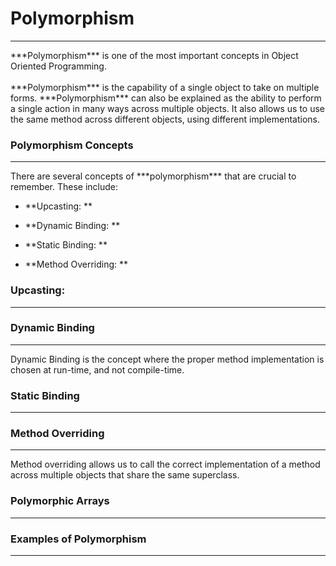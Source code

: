 # Polymorphism
<hr>
***Polymorphism*** is one of the most important concepts in Object Oriented Programming.
<br>
<br>
***Polymorphism*** is the capability of a single object to take on multiple forms. ***Polymorphism*** can also be explained as the ability to perform a single action in many ways across multiple objects. It also allows us to use the same method across different objects, using different implementations. 

### Polymorphism Concepts
<hr>
There are several concepts of ***polymorphism*** that are crucial to remember. These include:

- **Upcasting: **

- **Dynamic Binding: **

- **Static Binding: **

- **Method Overriding: **

### Upcasting:
<hr>

### Dynamic Binding
<hr>
Dynamic Binding is the concept where the proper method implementation is chosen at run-time, and not compile-time.

### Static Binding
<hr>

### Method Overriding
<hr>
Method overriding allows us to call the correct implementation of a method across multiple objects that share the same superclass.

### Polymorphic Arrays
<hr>

### Examples of Polymorphism
<hr>

